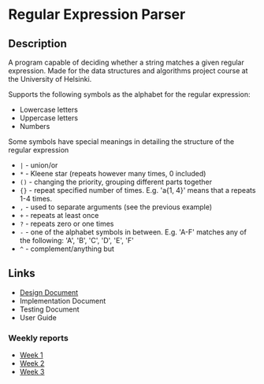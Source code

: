Regular Expression Parser
=========================

Description
-----------
A program capable of deciding whether a string matches a given regular expression. Made for the data structures and algorithms project course at the University of Helsinki.

Supports the following symbols as the alphabet for the regular expression: 
* Lowercase letters
* Uppercase letters
* Numbers

Some symbols have special meanings in detailing the structure of the regular expression 
* `|` - union/or
* `*` - Kleene star (repeats however many times, 0 included)
* `()` - changing the priority, grouping different parts together
* `{}` - repeat specified number of times. E.g. 'a{1, 4}' means that a repeats 1-4 times. 
* `,` - used to separate arguments (see the previous example)
* `+` - repeats at least once
* `?` - repeats zero or one times
* `-` - one of the alphabet symbols in between. E.g. 'A-F' matches any of the following: 'A', 'B', 'C', 'D', 'E', 'F'
* `^` - complement/anything but  


Links
-----

* [Design Document](documentation/design_document.md)
* Implementation Document
* Testing Document
* User Guide

### Weekly reports 

* [Week 1](documentation/weekly_reports/week1.md)
* [Week 2](documentation/weekly_reports/week2.md)
* [Week 3](documentation/weekly_reports/week3.md)